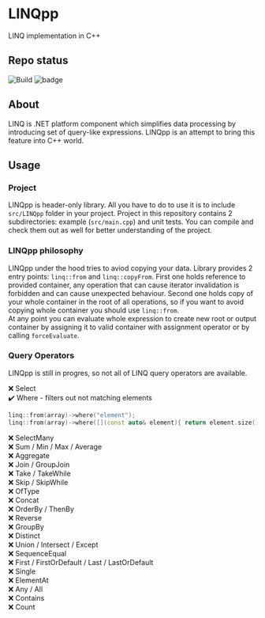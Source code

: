 # LINQpp
LINQ implementation in C++

## Repo status
![Build](https://github.com/qjcina/LINQpp/workflows/Build/badge.svg) ![badge](https://img.shields.io/endpoint?url=https://gist.githubusercontent.com/qjcina/beb364d3e95c4db5ef641cd01ff61634/raw/test.json)

## About
LINQ is .NET platform component which simplifies data processing by introducing set of query-like expressions. LINQpp is an attempt to bring this feature into C++ world.

## Usage
### Project
LINQpp is header-only library. All you have to do to use it is to include `src/LINQpp` folder in your project. 
Project in this repository contains 2 subdirectories: example (`src/main.cpp`) and unit tests. You can compile and check them out as well for better understanding of the project.

### LINQpp philosophy
LINQpp under the hood tries to aviod copying your data. Library provides 2 entry points: `linq::from` and `linq::copyFrom`. First one holds reference to provided container, any operation that can cause iterator invalidation is forbidden and can cause unexpected behaviour. Second one holds copy of your whole container in the root of all operations, so if you want to avoid copying whole container you should use `linq::from`.  
At any point you can evaluate whole expression to create new root or output container by assigning it to valid container with assignment operator or by calling `forceEvaluate`.

### Query Operators
LINQpp is still in progres, so not all of LINQ query operators are available.

❌ Select  
✔️ Where - filters out not matching elements
```c++
linq::from(array)->where("element");                                              // compare with literal value
linq::from(array)->where([](const auto& element){ return element.size() > 2; });  // compare with lambda expression
```  
❌ SelectMany  
❌ Sum / Min / Max / Average  
❌ Aggregate  
❌ Join / GroupJoin  
❌ Take / TakeWhile  
❌ Skip / SkipWhile  
❌ OfType  
❌ Concat  
❌ OrderBy / ThenBy  
❌ Reverse  
❌ GroupBy  
❌ Distinct  
❌ Union / Intersect / Except  
❌ SequenceEqual  
❌ First / FirstOrDefault / Last / LastOrDefault  
❌ Single  
❌ ElementAt  
❌ Any / All  
❌ Contains  
❌ Count  
